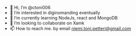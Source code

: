 - 👋 Hi, I’m @ctoni006
- 👀 I’m interested in diginomanding eventually
- 🌱 I’m currently learning NodeJs, react and MongoDB
- 💞️ I’m looking to collaborate on Xamk
- 📫 How to reach me. by email niemi.toni.petteri@gmail.com

<!---
ctoni006/ctoni006 is a ✨ special ✨ repository because its `README.md` (this file) appears on your GitHub profile.
You can click the Preview link to take a look at your changes.
--->
